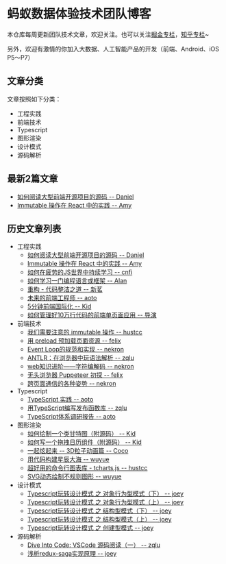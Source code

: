 # 蚂蚁数据体验技术团队博客
本仓库每周更新团队技术文章，欢迎关注。也可以关注[掘金专栏](https://juejin.im/user/59659aff5188250cf956e6dd)，[知乎专栏](https://zhuanlan.zhihu.com/front)~

另外，欢迎有激情的你加入大数据、人工智能产品的开发（前端、Android、iOS P5～P7）

## 文章分类
文章按照如下分类：
 - 工程实践
 - 前端技术
 - Typescript
 - 图形渲染
 - 设计模式
 - 源码解析

## 最新2篇文章
 - [如何阅读大型前端开源项目的源码 -- Daniel](https://github.com/ProtoTeam/blog/blob/master/201805/3.md)
 - [Immutable 操作在 React 中的实践 -- Amy](https://github.com/ProtoTeam/blog/blob/master/201805/2.md)

## 历史文章列表
* 工程实践
    * [如何阅读大型前端开源项目的源码 -- Daniel](https://github.com/ProtoTeam/blog/blob/master/201805/3.md)
    * [Immutable 操作在 React 中的实践 -- Amy](https://github.com/ProtoTeam/blog/blob/master/201805/2.md)
    * [如何在疲劳的JS世界中持续学习 -- cnfi](https://github.com/ProtoTeam/blog/blob/master/201805/1.md)
    * [如何学习一门编程语言或框架 -- Alan](https://github.com/ProtoTeam/blog/blob/master/201803/1.md)
    * [重构 - 代码整洁之道 -- 新茗](https://github.com/ProtoTeam/blog/blob/master/201801/3.md)
    * [未来的前端工程师 -- aoto](https://github.com/ProtoTeam/blog/blob/master/201712/1.md)
    * [5分钟前端国际化 -- Kid](https://github.com/ProtoTeam/blog/blob/master/201710/1.md)
    * [如何管理好10万行代码的前端单页面应用 -- 导演](https://github.com/ProtoTeam/blog/blob/master/201709/1.md)
* 前端技术
    * [我们需要注意的 immutable 操作 -- hustcc](https://github.com/ProtoTeam/blog/blob/master/201803/3.md)
    * [用 preload 预加载页面资源 -- felix](https://github.com/ProtoTeam/blog/blob/master/201802/1.md)
    * [Event Loop的规范和实现 -- nekron](https://github.com/ProtoTeam/blog/blob/master/201801/2.md)
    * [ANTLR：在浏览器中玩语法解析 -- zqlu](https://github.com/ProtoTeam/blog/blob/master/201712/2.md)
    * [web知识进阶——字符编解码 -- nekron](https://github.com/ProtoTeam/blog/blob/master/201712/3.md)
    * [无头浏览器 Puppeteer 初探 -- felix](https://github.com/ProtoTeam/blog/blob/master/201710/2.md)
    * [跨页面通信的各种姿势 -- nekron](https://github.com/ProtoTeam/blog/blob/master/201709/3.md)
* Typescript
    * [TypeScript 实践 -- aoto](https://github.com/ProtoTeam/blog/blob/master/201803/2.md)
    * [用TypeScript编写发布函数库 -- zqlu](https://github.com/ProtoTeam/blog/blob/master/201711/4.md)
    * [TypeScript体系调研报告 -- aoto](https://github.com/ProtoTeam/blog/blob/master/201709/2.md)
* 图形渲染
    * [如何绘制一个类甘特图（附源码） -- Kid](https://github.com/ProtoTeam/blog/blob/master/201804/2.md)
    * [如何写一个拖拽日历组件（附源码） -- Kid](https://github.com/ProtoTeam/blog/blob/master/201804/1.md)
    * [一起炫起来 -- 3D粒子动画篇 -- Coco](https://github.com/ProtoTeam/blog/blob/master/201711/1.md)
    * [用代码构建星辰大海 -- wuyue](https://github.com/ProtoTeam/blog/blob/master/201711/2.md)
    * [超好用的命令行图表库 - tcharts.js -- hustcc](https://github.com/ProtoTeam/blog/blob/master/201711/3.md)
    * [SVG动态绘制不规则图形 -- wuyue](https://github.com/ProtoTeam/blog/blob/master/201710/4.md)
* 设计模式
    * [Typescript玩转设计模式 之 对象行为型模式（下） -- joey](https://github.com/ProtoTeam/blog/blob/master/201802/2.md)
    * [Typescript玩转设计模式 之 对象行为型模式（上） -- joey](https://github.com/ProtoTeam/blog/blob/master/201801/1.md)
    * [Typescript玩转设计模式 之 结构型模式（下） -- joey](https://github.com/ProtoTeam/blog/blob/master/201801/4.md)
    * [Typescript玩转设计模式 之 结构型模式（上） -- joey](https://github.com/ProtoTeam/blog/blob/master/201712/4.md)
    * [Typescript玩转设计模式 之 创建型模式 -- joey](https://github.com/ProtoTeam/blog/blob/master/201711/5.md)
* 源码解析
    * [Dive Into Code: VSCode 源码阅读（一） -- zqlu](https://github.com/ProtoTeam/blog/blob/master/201804/3.md)
    * [浅析redux-saga实现原理 -- joey](https://github.com/ProtoTeam/blog/blob/master/201710/3.md)